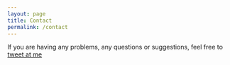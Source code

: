 ```yaml
---
layout: page
title: Contact
permalink: /contact
---
```


If you are having any problems, any questions or suggestions, feel free to [tweet at me](https://twitter.com/intent/tweet?text=@skboadu)
